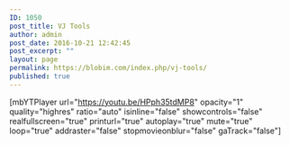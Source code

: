 ```yaml
---
ID: 1050
post_title: VJ Tools
author: admin
post_date: 2016-10-21 12:42:45
post_excerpt: ""
layout: page
permalink: https://blobim.com/index.php/vj-tools/
published: true
---
```

[mbYTPlayer url="https://youtu.be/HPph35tdMP8" opacity="1" quality="highres" ratio="auto" isinline="false" showcontrols="false" realfullscreen="true" printurl="true" autoplay="true" mute="true" loop="true" addraster="false" stopmovieonblur="false" gaTrack="false"]

&nbsp;